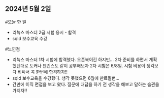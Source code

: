 ## 2024년 5월 2일
#오늘 한 일
* 리눅스 마스터 2급 시험 응시 - 합격
* sqld 보수교육 수강

  
#느낀점
* 리눅스 마스터 1차 시험에 합격했다. 오픈북이긴 하지만... 2차 준비를 하면서 계획했던대로 도커나 젠킨스도 같이 공부해보자 2차 시험은 6/8일. 시험 비용이 생각보다 비싸서 꼭 한번에 합격하자!!
* sqld 보수교육을 수강했다. 생각 못했으면 6월에 만료될뻔...
* 간만에 이직 면접을 보고 왔다. 질문에 대답을 하기 전 생각을 해보고 말하는 습관을 가지자!!